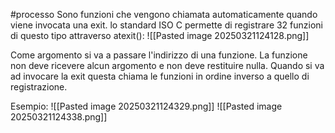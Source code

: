 #processo
Sono funzioni che vengono chiamata automaticamente quando viene invocata una exit.
lo standard ISO C permette di registrare 32 funzioni di questo tipo attraverso atexit():
![[Pasted image 20250321124128.png]]

Come argomento si va a passare l'indirizzo di una funzione. La funzione non deve ricevere alcun argomento e non deve restituire nulla.
Quando si va ad invocare la exit questa chiama le funzioni in ordine inverso a quello di registrazione.

Esempio:
![[Pasted image 20250321124329.png]]
![[Pasted image 20250321124338.png]]
